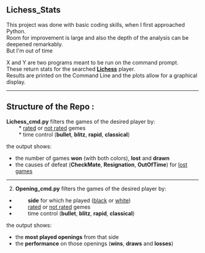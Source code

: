 ## Lichess_Stats

This project was done with basic coding skills, when I first approached Python.\
Room for improvement is large and also the depth of the analysis can be deepened remarkably.\
But I'm out of time

X and Y are two programs meant to be run on the command prompt.\
These return stats for the searched [**Lichess**](https://lichess.org) player.\
Results are printed on the Command Line and the plots allow for a graphical display.

------------------------------------

## Structure of the Repo :

**Lichess_cmd.py** filters the games of the desired player by:\
&ensp;&thinsp;&ensp;&thinsp;&ensp;&thinsp; * <u>rated</u> or <u>not rated</u> gemes  
&ensp;&thinsp;&ensp;&thinsp;&ensp;&thinsp; * time control (**bullet**, **blitz**, **rapid**, **classical**)

the output shows:
* the number of games **won** (with both colors), **lost** and **drawn**
* the causes of defeat (**CheckMate**, **Resignation**, **OutOfTime**) for <u>lost games</u>
---------------

2) **Opening_cmd.py** filters the games of the desired player by:
* &ensp;&thinsp;&ensp;&thinsp;&ensp;&thinsp; **side** for which he played (<u>black</u> or <u>white</u>)
* &ensp;&thinsp;&ensp;&thinsp;&ensp;&thinsp; <u>rated</u> or <u>not rated</u> gemes  
* &ensp;&thinsp;&ensp;&thinsp;&ensp;&thinsp; time control (**bullet**, **blitz**, **rapid**, **classical**)

the output shows:
* the **most played openings** from that side
* the **performance** on those openings (**wins**, **draws** and **losses**)
